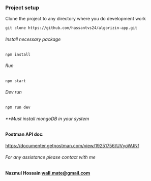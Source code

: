 ### Project setup
Clone the project to any directory where you do development work

`git clone https://github.com/hassantvs24/algorizin-app.git`

###### Install necessary package 
`npm install`

###### Run
`npm start`

###### Dev run
`npm run dev`

###### **Must install mongoDB in your system

#### Postman API doc:
https://documenter.getpostman.com/view/19251756/UVyoWJNf

###### For any assistance please contact with me
**Nazmul Hossain <wall.mate@gmail.com>**

